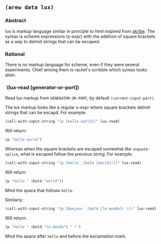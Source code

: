 
## `(arew data lux)`

### Abstract

lux is markup language similar in principle to html inspired from
[skribe](https://www-sop.inria.fr/members/Manuel.Serrano/publi/jfp05/article.html).
The syntax is scheme expressions (s-expr) with the addition of square
brackets as a way to delimit strings that can be escaped.

### Rational

There is no markup language for scheme, even if they were several
experiments. Chief among them is racket's scribble which syntax looks
alien.

### `(lux-read [generator-or-port])

Read lux markup from `GENERATOR-OR-PORT`, by default
`(current-input-port)`.

The lux markup looks like a regular s-expr where square brackets
delimit strings that can be escapd. For example:

```scheme
(call-with-input-string "(p [hello world])" lux-read)
```

Will return:

```scheme
(p "hello world")
```

Whereas when the square brackets are escaped somewhat like
`unquote-splice`, what is escaped follow the previous string. For
example:

```scheme
(call-with-input-string "(p [hello ,(bold [world])])" lux-read)
```

Will return

```scheme
(p "hello " (bold "world"))
```

Mind the space that follows `hello`.

Similarly:

```scheme
(call-with-input-string "(p [bonjour ,(bold [le monde]) !])" lux-read)
```

Will return:

```scheme
(p "hello " (bold "le monde") " !")
```

Mind the space after `hello` and before the exclamation mark.
